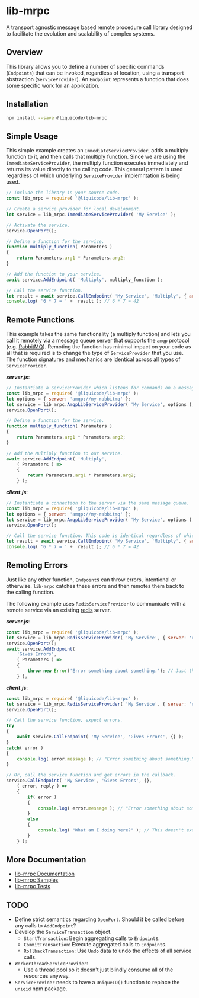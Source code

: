 
# lib-mrpc

A transport agnostic message based remote procedure call library designed to facilitate the
evolution and scalability of complex systems.

## Overview

This library allows you to define a number of specific commands (`Endpoints`) that can be
invoked, regardless of location, using a transport abstraction (`ServiceProvider`).
An `Endpoint` represents a function that does some specific work for an application.



## Installation

```bash
npm install --save @liquicode/lib-mrpc
```

## Simple Usage

This simple example creates an `ImmediateServiceProvider`, adds a multiply function
to it, and then calls that multiply function.
Since we are using the `ImmediateServiceProvider`, the multiply function executes
immediately and returns its value directly to the calling code.
This general pattern is used regardless of which underlying `ServiceProvider`
implemntation is being used.

```javascript
// Include the library in your source code.
const lib_mrpc = require( '@liquicode/lib-mrpc' );

// Create a service provider for local development.
let service = lib_mrpc.ImmediateServiceProvider( 'My Service' );

// Activate the service.
service.OpenPort();

// Define a function for the service.
function multiply_function( Parameters )
{
	return Parameters.arg1 * Parameters.arg2;
}

// Add the function to your service.
await service.AddEndpoint( 'Multiply', multiply_function );

// Call the service function.
let result = await service.CallEndpoint( 'My Service', 'Multiply', { arg1: 6, arg2: 7 } );
console.log( '6 * 7 = ' +  result ); // 6 * 7 = 42
```


## Remote Functions

This example takes the same functionality (a multiply function) and lets you 
call it remotely via a message queue server that supports the `amqp` protocol
(e.g. [RabbitMQ](https://www.rabbitmq.com/)).
Remoting the function has minimal impact on your code as all that is required
is to change the type of `ServiceProvider` that you use. The function signatures
and mechanics are identical across all types of `ServiceProvider`.

***server.js***:
```javascript
// Instantiate a ServiceProvider which listens for commands on a message queue server.
const lib_mrpc = require( '@liquicode/lib-mrpc' );
let options = { server: 'amqp://my-rabbitmq' };
let service = lib_mrpc.AmqpLibServiceProvider( 'My Service', options );
service.OpenPort();

// Define a function for the service.
function multiply_function( Parameters )
{
	return Parameters.arg1 * Parameters.arg2;
}

// Add the Multiply function to our service.
await service.AddEndpoint( 'Multiply',
	( Parameters ) =>
	{
		return Parameters.arg1 * Parameters.arg2;
	} );
```

***client.js***:
```javascript
// Instantiate a connection to the server via the same message queue.
const lib_mrpc = require( '@liquicode/lib-mrpc' );
let options = { server: 'amqp://my-rabbitmq' };
let service = lib_mrpc.AmqpLibServiceProvider( 'My Service', options );
service.OpenPort();

// Call the service function. This code is identical regardless of which ServiceProvider begin used.
let result = await service.CallEndpoint( 'My Service', 'Multiply', { arg1: 6, arg2: 7 } );
console.log( '6 * 7 = ' +  result ); // 6 * 7 = 42
```


## Remoting Errors

Just like any other function, `Endpoint`s can throw errors, intentional or otherwise.
`lib-mrpc` catches these errors and then remotes them back to the calling function.

The following example uses `RedisServiceProvider` to communicate with a remote service
via an existing [redis](https://www.redis.io) server.

***server.js***:
```javascript
const lib_mrpc = require( '@liquicode/lib-mrpc' );
let service = lib_mrpc.RedisServiceProvider( 'My Service', { server: 'redis://my-redis' } );
service.OpenPort();
await service.AddEndpoint( 
	'Gives Errors',
	( Parameters ) =>
	{
		throw new Error('Error something about something.'); // Just throw an error.
	} );
```

***client.js***:
```javascript
const lib_mrpc = require( '@liquicode/lib-mrpc' );
let service = lib_mrpc.RedisServiceProvider( 'My Service', { server: 'redis://my-redis' } );
service.OpenPort();

// Call the service function, expect errors.
try
{
	await service.CallEndpoint( 'My Service', 'Gives Errors', {} );
}
catch( error )
{
	console.log( error.message ); // "Error something about something."
}

// Or, call the service function and get errors in the callback.
service.CallEndpoint( 'My Service', 'Gives Errors', {},
	( error, reply ) =>
	{
		if( error )
		{
			console.log( error.message ); // "Error something about something."
		}
		else
		{
			console.log( "What am I doing here?" ); // This doesn't executed.
		}
	} );
```




## More Documentation

- [lib-mrpc Documentation](http://lib-mrpc.liquicode.com)
- [lib-mrpc Samples](https://github.com/liquicode/lib-mrpc/tree/master/samples)
- [lib-mrpc Tests](https://github.com/liquicode/lib-mrpc/tree/master/tests)


## TODO

- Define strict semantics regarding `OpenPort`.
	Should it be called before any calls to `AddEndpoint`?
- Develop the `ServiceTransaction` object.
	- `StartTransaction`: Begin aggregating calls to `Endpoint`s.
	- `CommitTransaction`: Execute aggregated calls to `Endpoint`s.
	- `RollbackTransaction`: Use `Undo` data to undo the effects of all service calls.
- `WorkerThreadServiceProvider`:
	- Use a thread pool so it doesn't just blindly consume all of the resources anyway.
- `ServiceProvider` needs to have a `UniqueID()` function to replace the `uniqid` npm package.

